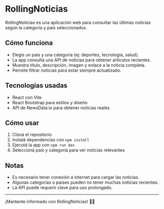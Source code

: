 # RollingNoticias

RollingNoticias es una aplicación web para consultar las últimas noticias según la categoría y país seleccionados.

## Cómo funciona

- Elegís un país y una categoría (ej: deportes, tecnología, salud).
- La app consulta una API de noticias para obtener artículos recientes.
- Muestra título, descripción, imagen y enlace a la noticia completa.
- Permite filtrar noticias para estar siempre actualizado.

## Tecnologías usadas

- React con Vite
- React Bootstrap para estilos y diseño
- API de NewsData.io para obtener noticias reales

## Cómo usar

1. Cloná el repositorio
2. Instalá dependencias con `npm install`
3. Ejecutá la app con `npm run dev`
4. Seleccioná país y categoría para ver noticias relevantes

## Notas

- Es necesario tener conexión a internet para cargar las noticias.
- Algunas categorías o países pueden no tener muchas noticias recientes.
- La API puede requerir clave para uso prolongado.

---

¡Mantente informado con RollingNoticias! 📰✨
